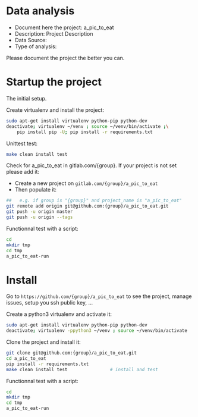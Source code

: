 # Data analysis
- Document here the project: a_pic_to_eat
- Description: Project Description
- Data Source:
- Type of analysis:

Please document the project the better you can.

# Startup the project

The initial setup.

Create virtualenv and install the project:
```bash
sudo apt-get install virtualenv python-pip python-dev
deactivate; virtualenv ~/venv ; source ~/venv/bin/activate ;\
    pip install pip -U; pip install -r requirements.txt
```

Unittest test:
```bash
make clean install test
```

Check for a_pic_to_eat in gitlab.com/{group}.
If your project is not set please add it:

- Create a new project on `gitlab.com/{group}/a_pic_to_eat`
- Then populate it:

```bash
##   e.g. if group is "{group}" and project_name is "a_pic_to_eat"
git remote add origin git@github.com:{group}/a_pic_to_eat.git
git push -u origin master
git push -u origin --tags
```

Functionnal test with a script:

```bash
cd
mkdir tmp
cd tmp
a_pic_to_eat-run
```

# Install

Go to `https://github.com/{group}/a_pic_to_eat` to see the project, manage issues,
setup you ssh public key, ...

Create a python3 virtualenv and activate it:

```bash
sudo apt-get install virtualenv python-pip python-dev
deactivate; virtualenv -ppython3 ~/venv ; source ~/venv/bin/activate
```

Clone the project and install it:

```bash
git clone git@github.com:{group}/a_pic_to_eat.git
cd a_pic_to_eat
pip install -r requirements.txt
make clean install test                # install and test
```
Functionnal test with a script:

```bash
cd
mkdir tmp
cd tmp
a_pic_to_eat-run
```
